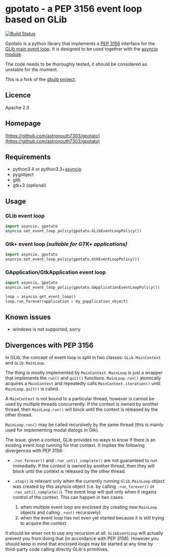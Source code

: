 # gpotato - a PEP 3156 event loop based on GLib

[![Build Status](https://travis-ci.org/astronouth7303/gpotato.svg?branch=master)](https://travis-ci.org/astronouth7303/gpotato)

Gpotato is a python library that implements a [PEP 3156][PEP3156] interface for
the [GLib main event loop][glibloop]. It is designed to be used together with
the [asyncio module][asyncio].

The code needs to be thoroughly tested, it should be considered as unstable for
the moment.

This is a fork of the [gbulb project](https://pypi.python.org/pypi/gbulb/).

## Licence

Apache 2.0

## Homepage

[https://github.com/astronouth7303/gpotato](https://github.com/astronouth7303/gpotato)

## Requirements
- python3.4 or python3.3+[asyncio][asyncio]
- pygobject
- glib 
- gtk+3 (optional)

## Usage

### GLib event loop

```python
import asyncio, gpotato
asyncio.set_event_loop_policy(gpotato.GLibEventLoopPolicy())
```

### Gtk+ event loop *(suitable for GTK+ applications)*

```python
import asyncio, gpotato
asyncio.set_event_loop_policy(gpotato.GtkEventLoopPolicy())
```

### GApplication/GtkApplication event loop

```python
import asyncio, gpotato
asyncio.set_event_loop_policy(gpotato.GApplicationEventLoopPolicy())

loop = asyncio.get_event_loop()
loop.run_forever(application = my_gapplication_object)
```

## Known issues

- windows is not supported, sorry

## Divergences with PEP 3156

In GLib, the concept of event loop is split in two classes: `GLib.MainContext`
and `GLib.MainLoop`.

The thing is mostly implemented by `MainContext`. `MainLoop` is just a wrapper
that implements the `run()` and `quit()` functions. `MainLoop.run()` atomically
acquires a `MainContext` and repeatedly calls `MainContext.iteration()` until
`MainLoop.quit()` is called.

A `MainContext` is not bound to a particular thread, however is cannot be used
by multiple threads concurrently. If the context is owned by another thread,
then `MainLoop.run()` will block until the context is released by the other
thread.

`MainLoop.run()` may be called recursively by the same thread (this is mainly
used for implementing modal dialogs in Gtk).


The issue: given a context, GLib provides no ways to know if there is an
existing event loop running for that context. It implies the following
divergences with PEP 3156:

 - `.run_forever()` and `.run_until_complete()` are not guaranteed to run
   immediatly. If the context is owned by another thread, then they will
   block until the context is released by the other thread.

 - `.stop()` is relevant only when the currently running `Glib.MainLoop` object
   was created by this asyncio object (i.e. by calling `.run_forever()` or
   `.run_until_complete()`). The event loop will quit only when it regains
   control of the context. This can happen in two cases:
    1. when multiple event loop are enclosed (by creating new `MainLoop`
       objects and calling `.run()` recursively)
    2. when the event loop has not even yet started because it is still
       trying to acquire the context

It should be wiser not to use any recursion at all. `GLibEventLoop` will
actually prevent you from doing that (in accordance with PEP 3156). However
you should keep in mind that enclosed loops may be started at any time by
third-party code calling directly GLib's primitives.



[PEP3156]:  http://www.python.org/dev/peps/pep-3156/
[asyncio]:  https://pypi.python.org/pypi/asyncio
[glibloop]: https://developer.gnome.org/glib/stable/glib-The-Main-Event-Loop.html
